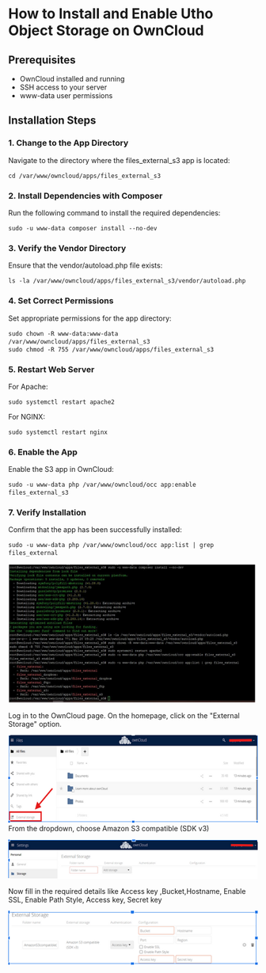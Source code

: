 
# How to Install and Enable Utho Object Storage on OwnCloud
## Prerequisites

- OwnCloud installed and running
- SSH access to your server
- www-data user permissions

## Installation Steps
### 1. Change to the App Directory
Navigate to the directory where the files_external_s3 app is located:
```
cd /var/www/owncloud/apps/files_external_s3
```

### 2. Install Dependencies with Composer
Run the following command to install the required dependencies:
```
sudo -u www-data composer install --no-dev
```
### 3. Verify the Vendor Directory
Ensure that the vendor/autoload.php file exists:

```
ls -la /var/www/owncloud/apps/files_external_s3/vendor/autoload.php
```
### 4. Set Correct Permissions
Set appropriate permissions for the app directory:

```
sudo chown -R www-data:www-data /var/www/owncloud/apps/files_external_s3
sudo chmod -R 755 /var/www/owncloud/apps/files_external_s3
```

### 5. Restart Web Server
For Apache:
```
sudo systemctl restart apache2
```
For NGINX:
```
sudo systemctl restart nginx
```
### 6. Enable the App
Enable the S3 app in OwnCloud:
```
sudo -u www-data php /var/www/owncloud/occ app:enable files_external_s3
```
### 7. Verify Installation
Confirm that the app has been successfully installed:

```
sudo -u www-data php /var/www/owncloud/occ app:list | grep files_external
```

![alt text](<images/Screenshot from 2025-04-02 16-40-39.png>)

Log in to the OwnCloud page. On the homepage, click on the "External Storage" option.

![alt text](<images/Screenshot from 2025-04-02 16-53-17.png>)
From the dropdown, choose Amazon S3 compatible (SDK v3)

![alt text](<images/Screenshot from 2025-04-02 16-54-40.png>)

Now fill in the required details like Access key ,Bucket,Hostname, Enable SSL, Enable Path Style, Access key, Secret key

![alt text](<images/Screenshot from 2025-04-02 16-59-42.png>)

